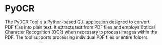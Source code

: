 # PyOCR
The PyOCR Tool is a Python-based GUI application designed to convert PDF files into plain text. It extracts text from PDF files and employs Optical Character Recognition (OCR) when necessary to process images within the PDF. The tool supports processing individual PDF files or entire folders.
